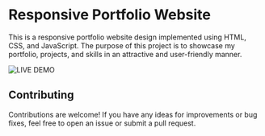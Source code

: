 # Responsive Portfolio Website

This is a responsive portfolio website design implemented using HTML, CSS, and JavaScript. The purpose of this project is to showcase my portfolio, projects, and skills in an attractive and user-friendly manner.

![LIVE DEMO]([/files/preview.png](https://shilpha26.github.io/SKYV-Portfolio/))

## Contributing

Contributions are welcome! If you have any ideas for improvements or bug fixes, feel free to open an issue or submit a pull request.
